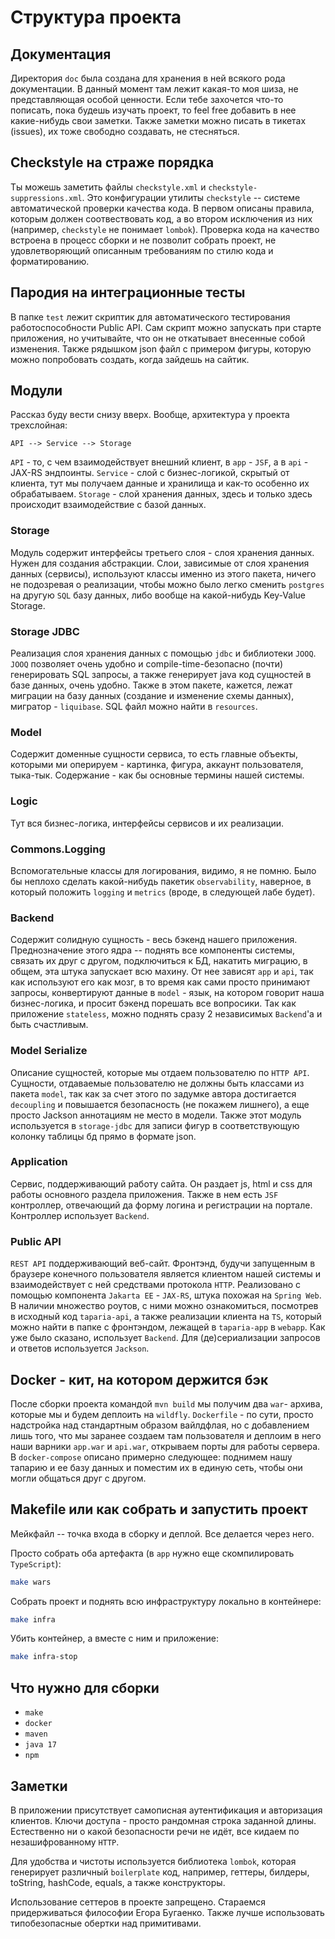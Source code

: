 # Структура проекта

## Документация

Директория `doc` была создана для хранения в ней всякого рода документации. В данный момент там лежит какая-то моя шиза, не представляющая особой ценности. Если тебе захочется что-то пописать, пока будешь изучать проект, то feel free добавить в нее какие-нибудь свои заметки. Также заметки можно писать в тикетах (issues), их тоже свободно создавать, не стесняться.

## Сheckstyle на страже порядка

Ты можешь заметить файлы `checkstyle.xml` и `checkstyle-suppressions.xml`. Это конфигурации утилиты `checkstyle` -- системе автоматической проверки качества кода. В первом описаны правила, которым должен соотвествовать код, а во втором исключения из них (например, `checkstyle` не понимает `lombok`). Проверка кода на качество встроена в процесс сборки и не позволит собрать проект, не удовлетворяющий описанным требованиям по стилю кода и форматированию.

## Пародия на интеграционные тесты

В папке `test` лежит скриптик для автоматического тестирования работоспособности Public API. Сам скрипт можно запускать при старте приложения, но учитывайте, что он не откатывает внесенные собой изменения. Также рядышком json файл с примером фигуры, которую можно попробовать создать, когда зайдешь на сайтик. 

## Модули

Рассказ буду вести снизу вверх. 
Вообще, архитектура у проекта трехслойная:
```
API --> Service --> Storage
```

`API` - то, с чем взаимодействует внешний клиент, в `app` - `JSF`, а в `api` - JAX-RS эндпоинты.
`Service` - слой с бизнес-логикой, скрытый от клиента, тут мы получаем данные и хранилища и как-то особенно их обрабатываем.
`Storage` - слой хранения данных, здесь и только здесь происходит взаимодействие с базой данных.

### Storage

Модуль содержит интерфейсы третьего слоя - слоя хранения данных. Нужен для создания абстракции. Слои, зависимые от слоя хранения данных (сервисы), используют классы именно из этого пакета, ничего не подозревая о реализации, чтобы можно было легко сменить `postgres` на другую `SQL` базу данных, либо вообще на какой-нибудь Key-Value Storage.

### Storage JDBC

Реализация слоя хранения данных с помощью `jdbc` и библиотеки `JOOQ`. `JOOQ` позволяет очень удобно и compile-time-безопасно (почти) генерировать SQL запросы, а также генерирует java код сущностей в базе данных, очень удобно. Также в этом пакете, кажется, лежат миграции на базу данных (создание и изменение схемы данных), мигратор - `liquibase`. SQL файл можно найти в `resources`.

### Model

Содержит доменные сущности сервиса, то есть главные объекты, которыми ми оперируем - картинка, фигура, аккаунт пользователя, тыка-тык. Содержание - как бы основные термины нашей системы.

### Logic

Тут вся бизнес-логика, интерфейсы сервисов и их реализации.

### Commons.Logging

Вспомогательные классы для логирования, видимо, я не помню. Было бы неплохо сделать какой-нибудь пакетик `observability`, наверное, в который положить `logging` и `metrics` (вроде, в следующей лабе будет).

### Backend

Содержит солидную сущность - весь бэкенд нашего приложения. Преднозначение этого ядра -- поднять все компоненты системы, связать их друг с другом, подключиться к БД, накатить миграцию, в общем, эта штука запускает всю махину. От нее зависят `app` и `api`, так как используют его как мозг, в то время как сами просто принимают запросы, конвертируют данные в `model` - язык, на котором говорит наша бизнес-логика, и просит бэкенд порешать все вопросики. Так как приложение `stateless`, можно поднять сразу 2 независимых `Backend`'a и быть счастливым.

### Model Serialize

Описание сущностей, которые мы отдаем пользователю по `HTTP API`. Сущности, отдаваемые пользователю не должны быть классами из пакета `model`, так как за счет этого по задумке автора достигается `decoupling` и повышается безопасность (не покажем лишнего), а еще просто Jackson аннотациям не место в модели. Также этот модуль используется в `storage-jdbc` для записи фигур в соответствующую колонку таблицы бд прямо в формате json.

### Application

Сервис, поддерживающий работу сайта. Он раздает js, html и css для работы основного раздела приложения. Также в нем есть `JSF` контроллер, отвечающий да форму логина и регистрации на портале. Контроллер использует `Backend`.

### Public API

`REST API` поддерживающий веб-сайт. Фронтэнд, будучи запущенным в браузере конечного пользователя является клиентом нашей системы и взаимодействует с ней средствами протокола `HTTP`. Реализовано с помощью компонента `Jakarta EE` - `JAX-RS`, штука похожая на `Spring Web`. В наличии множество роутов, с ними можно ознакомиться, посмотрев в исходный код `taparia-api`, а также реализации клиента на `TS`, который можно найти в папке с фронтэндом, лежащей в `taparia-app` в `webapp`. Как уже было сказано, использует `Backend`. Для (де)сериализации запросов и ответов используется `Jackson`.


## Docker - кит, на котором держится бэк

После сборки проекта командой `mvn build` мы получим два `war`- архива, которые мы и будем деплоить на `wildfly`. `Dockerfile` - по сути, просто надстройка над стандартным образом вайлдфлая, но с добавлением лишь того, что мы заранее создаем там пользователя и деплоим в него наши варники `app.war` и `api.war`, открываем порты для работы сервера. В `docker-compose` описано примерно следующее: поднимем нашу тапарию и ее базу данных и поместим их в единую сеть, чтобы они могли общаться друг с другом.

## Makefile или как собрать и запустить проект

Мейкфайл -- точка входа в сборку и деплой. Все делается через него.

Просто собрать оба артефакта (в `app` нужно еще скомпилировать `TypeScript`):

```bash
make wars
```

Собрать проект и поднять всю инфраструктуру локально в контейнере:

```bash
make infra
```

Убить контейнер, а вместе с ним и приложение:

```bash
make infra-stop
```

## Что нужно для сборки

- `make`
- `docker`
- `maven`
- `java 17`
- `npm`

## Заметки

В приложении присутствует самописная аутентификация и авторизация клиентов. Ключи доступа - просто рандомная строка заданной длины. Естественно ни о какой безопасности речи не идёт, все кидаем по незашифрованному `HTTP`.

Для удобства и чистоты используется библиотека `lombok`, которая генерирует различный `boilerplate` код, например, геттеры, билдеры, toString, hashCode, equals, а также конструкторы.

Использование сеттеров в проекте запрещено. Стараемся придерживаться философии Егора Бугаенко. Также лучше использовать типобезопасные обертки над примитивами.
